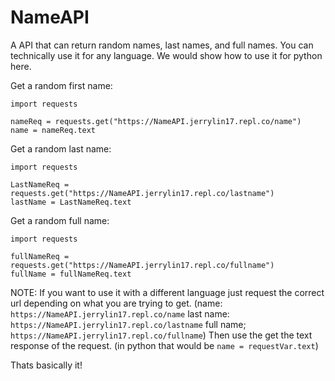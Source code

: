 # NameAPI
A API that can return random names, last names, and full names. You can technically use it for any language. We would show how to use it for python here.

Get a random first name:
```
import requests

nameReq = requests.get("https://NameAPI.jerrylin17.repl.co/name")
name = nameReq.text
```

Get a random last name:
```
import requests

LastNameReq = requests.get("https://NameAPI.jerrylin17.repl.co/lastname")
lastName = LastNameReq.text
```

Get a random full name:
```
import requests

fullNameReq = requests.get("https://NameAPI.jerrylin17.repl.co/fullname")
fullName = fullNameReq.text
```

NOTE: If you want to use it with a different language just request the correct url depending on what you are trying to get. (name: ```https://NameAPI.jerrylin17.repl.co/name``` last name: ```https://NameAPI.jerrylin17.repl.co/lastname``` full name\; ```https://NameAPI.jerrylin17.repl.co/fullname```)
Then use the get the text response of the request. (in python that would be ```name = requestVar.text```)

Thats basically it!
